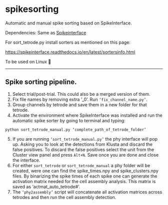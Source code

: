 # spikesorting
Automatic and manual spike sorting based on SpikeInterface.

Dependencies: Same as [Spikeinterface](https://github.com/SpikeInterface/spiketutorials/tree/master/NWB_Developer_Breakout_Session_Sep2020)

For sort_tetrode.py install sorters as mentioned on this page:

https://spikeinterface.readthedocs.io/en/latest/sortersinfo.html

To be used on Linux :penguin:

-----------------------
## Spike sorting pipeline.

1.	Select trial/post-trial. This could also be a merged version of them.
2.	Fix file names by removing extra ‘_0’.  Run `‘fix_channel_name.py’`.
3.	Group channels by tetrode and save them in a new folder for that tetrode.
4.	Activate the environment where SpikeInterface was installed and run the automatic spike sorter by going to terminal and typing:
```
python sort_tetrode_manual.py ‘complete_path_of_tetrode_folder’
```
5.	If you are running `‘sort_tetrode_manual.py’` the phy interface will pop up. Asking you to look at the detections from Klusta and discard the false positives. To discard the false positives select the unit from the Cluster view panel and press `Alt+N`. Save once you are done and close the interface.
6.	For either `sort_tetrode` or `sort_tetrode_manual` a phy folder will be created, were one can find the spike_times.npy and spike_clusters.npy files. By binarizing the spike times of each spike one can generate the activation matrix needed for the cell assembly analysis. This matrix is saved as ‘actmat_auto_tetrode#’.
7.	The `‘phy2assembly’` script will concatenate all activation matrices across tetrodes and then run the cell assembly detection.
